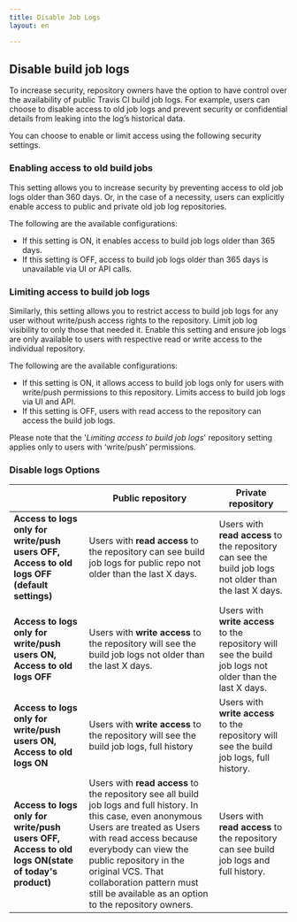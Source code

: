 ```yaml
---
title: Disable Job Logs
layout: en

---
```


## Disable build job logs
To increase security, repository owners have the option to have control over the availability of public Travis CI build job logs. For example, users can choose to disable access to old job logs and prevent security or confidential details from leaking into the log’s historical data.  

You can choose to enable or limit access using the following security settings. 

### Enabling access to old build jobs
This setting allows you to increase security by preventing access to old job logs older than 360 days. Or, in the case of a necessity, users can explicitly enable access to public and private old job log repositories.  

The following are the available configurations:
* If this setting is ON, it enables access to build job logs older than 365 days. 
* If this setting is OFF, access to build job logs older than 365 days is unavailable via UI or API calls. 

### Limiting access to build job logs
Similarly, this setting allows you to restrict access to build job logs for any user without write/push access rights to the repository. Limit job log visibility to only those that needed it. Enable this setting and ensure job logs are only available to users with respective read or write access to the individual repository.

The following are the available configurations:
* If this setting is ON, it allows access to build job logs only for users with write/push permissions to this repository. Limits access to build job logs via UI and API. 
* If this setting is OFF, users with read access to the repository can access the build job logs. 

Please note that the '*Limiting access to build job logs*' repository setting applies only to users with ‘write/push’ permissions.

### Disable logs Options 

|                                                                                                | Public repository                                                                                                                                                                                                                                                                                                                       | Private repository                                                                                |
|------------------------------------------------------------------------------------------------|-----------------------------------------------------------------------------------------------------------------------------------------------------------------------------------------------------------------------------------------------------------------------------------------------------------------------------------------|---------------------------------------------------------------------------------------------------|
| **Access to logs only for write/push users OFF, Access to old logs OFF (default settings)**        | Users with **read access** to the repository can see build job logs for public repo not older than the last X days.                                                                                                                                                                                                                             | Users with **read access** to the repository can see the build job logs not older than the last X days.   |
| **Access to logs only for write/push users ON, Access to old logs OFF**                            | Users with **write access** to the repository will see the build job logs not older than the last X days.                                                                                                                                                                                                                                       | Users with **write access** to the repository will see the build job logs not older than the last X days. |
| **Access to logs only for write/push users ON, Access to old logs ON**                             | Users with **write access** to the repository will see the build job logs, full history                                                                                                                                                                                                                                                     | Users with **write access** to the repository will see the build job logs, full history.              |
| **Access to logs only for write/push users OFF,  Access to old logs ON(state of today's product)** | Users with **read access** to the repository see all build job logs and full history. In this case, even anonymous Users are treated as Users with read access because everybody can view the public repository in the original VCS. That collaboration pattern must still be available as an option to the repository owners. | Users with **read access** to the repository can see build job logs and full history.                    |
 
